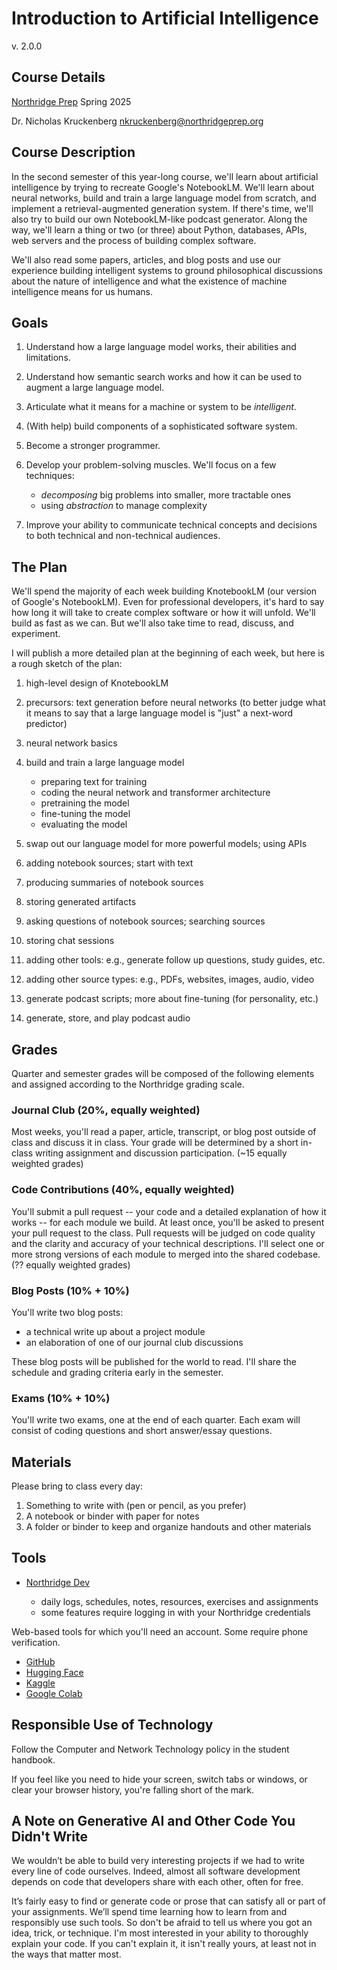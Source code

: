 # Introduction to Artificial Intelligence

v. 2.0.0

## Course Details

[Northridge Prep](https://northridgeprep.org) Spring 2025

Dr. Nicholas Kruckenberg
[nkruckenberg@northridgeprep.org](mailto:nkruckenberg@northridgeprep.org)

## Course Description

In the second semester of this year-long course, we'll learn about artificial
intelligence by trying to recreate Google's NotebookLM. We'll learn about neural
networks, build and train a large language model from scratch, and implement a
retrieval-augmented generation system. If there's time, we'll also try to build
our own NotebookLM-like podcast generator. Along the way, we'll learn a thing or
two (or three) about Python, databases, APIs, web servers and the process of
building complex software.

We'll also read some papers, articles, and blog posts and use our experience
building intelligent systems to ground philosophical discussions about the
nature of intelligence and what the existence of machine intelligence means for
us humans.

## Goals

1. Understand how a large language model works, their abilities and limitations.
2. Understand how semantic search works and how it can be used to augment a
   large language model.
3. Articulate what it means for a machine or system to be _intelligent_.
4. (With help) build components of a sophisticated software system.
5. Become a stronger programmer.
6. Develop your problem-solving muscles. We'll focus on a few techniques:

   - _decomposing_ big problems into smaller, more tractable ones
   - using _abstraction_ to manage complexity

7. Improve your ability to communicate technical concepts and decisions to both
   technical and non-technical audiences.

## The Plan

We'll spend the majority of each week building KnotebookLM (our version of
Google's NotebookLM). Even for professional developers, it's hard to say how
long it will take to create complex software or how it will unfold. We'll build
as fast as we can. But we'll also take time to read, discuss, and experiment.

I will publish a more detailed plan at the beginning of each week, but here is a
rough sketch of the plan:

1. high-level design of KnotebookLM
2. precursors: text generation before neural networks (to better judge what it
   means to say that a large language model is "just" a next-word predictor)
3. neural network basics
4. build and train a large language model

   - preparing text for training
   - coding the neural network and transformer architecture
   - pretraining the model
   - fine-tuning the model
   - evaluating the model

5. swap out our language model for more powerful models; using APIs
6. adding notebook sources; start with text
7. producing summaries of notebook sources
8. storing generated artifacts
9. asking questions of notebook sources; searching sources
10. storing chat sessions
11. adding other tools: e.g., generate follow up questions, study guides, etc.
12. adding other source types: e.g., PDFs, websites, images, audio, video
13. generate podcast scripts; more about fine-tuning (for personality, etc.)
14. generate, store, and play podcast audio

## Grades

Quarter and semester grades will be composed of the following elements and
assigned according to the Northridge grading scale.

### Journal Club (20%, equally weighted)

Most weeks, you'll read a paper, article, transcript, or blog post outside of
class and discuss it in class. Your grade will be determined by a short in-class
writing assignment and discussion participation. (~15 equally weighted grades)

### Code Contributions (40%, equally weighted)

You'll submit a pull request -- your code and a detailed explanation of how it
works -- for each module we build. At least once, you'll be asked to present
your pull request to the class. Pull requests will be judged on code quality and
the clarity and accuracy of your technical descriptions. I'll select one or more
strong versions of each module to merged into the shared codebase. (?? equally
weighted grades)

### Blog Posts (10% + 10%)

You'll write two blog posts:

- a technical write up about a project module
- an elaboration of one of our journal club discussions

These blog posts will be published for the world to read. I'll share the
schedule and grading criteria early in the semester.

### Exams (10% + 10%)

You'll write two exams, one at the end of each quarter. Each exam will consist
of coding questions and short answer/essay questions.

## Materials

Please bring to class every day:

1. Something to write with (pen or pencil, as you prefer)
2. A notebook or binder with paper for notes
3. A folder or binder to keep and organize handouts and other materials

## Tools

- [Northridge Dev](https://northridge.dev)

  - daily logs, schedules, notes, resources, exercises and assignments
  - some features require logging in with your Northridge credentials

Web-based tools for which you'll need an account. Some require phone
verification.

- [GitHub](https://github.com)
- [Hugging Face](https://huggingface.co)
- [Kaggle](https://kaggle.com)
- [Google Colab](https://colab.research.google.com)

## Responsible Use of Technology

Follow the Computer and Network Technology policy in the student handbook.

If you feel like you need to hide your screen, switch tabs or windows, or clear
your browser history, you're falling short of the mark.

## A Note on Generative AI and Other Code You Didn't Write

We wouldn’t be able to build very interesting projects if we had to write every
line of code ourselves. Indeed, almost all software development depends on code
that developers share with each other, often for free.

It’s fairly easy to find or generate code or prose that can satisfy all or part
of your assignments. We’ll spend time learning how to learn from and responsibly
use such tools. So don't be afraid to tell us where you got an idea, trick, or
technique. I'm most interested in your ability to thoroughly explain your code.
If you can't explain it, it isn't really yours, at least not in the ways that
matter most.

